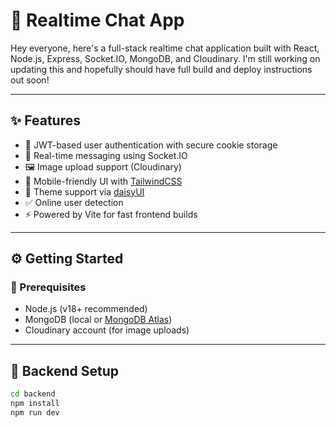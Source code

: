 # 💬 Realtime Chat App

Hey everyone, here's a full-stack realtime chat application built with React, Node.js, Express, Socket.IO, MongoDB, and Cloudinary. I'm still working on updating this and hopefully should have full build and deploy instructions out soon!

---

## ✨ Features

- 🔐 JWT-based user authentication with secure cookie storage
- 💬 Real-time messaging using Socket.IO
- 🖼️ Image upload support (Cloudinary)
- 📱 Mobile-friendly UI with [TailwindCSS](https://tailwindcss.com/)
- 🌙 Theme support via [daisyUI](https://daisyui.com/)
- ✅ Online user detection
- ⚡ Powered by Vite for fast frontend builds

---

## ⚙️ Getting Started

### 🧩 Prerequisites

- Node.js (v18+ recommended)
- MongoDB (local or [MongoDB Atlas](https://www.mongodb.com/cloud/atlas))
- Cloudinary account (for image uploads)

---

## 🔧 Backend Setup

```bash
cd backend
npm install
npm run dev
